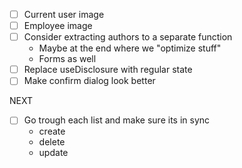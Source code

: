 - [ ] Current user image
- [ ] Employee image
- [ ] Consider extracting authors to a separate function
    - Maybe at the end where we "optimize stuff"
    - Forms as well
- [ ] Replace useDisclosure with regular state
- [ ] Make confirm dialog look better

NEXT
- [ ] Go trough each list and make sure its in sync
    - create
    - delete
    - update


